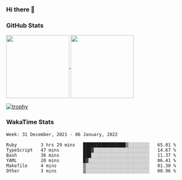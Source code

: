 ### Hi there 👋

### GitHub Stats

<a href="https://github.com/anuraghazra/github-readme-stats">
  <img align="center" height="170px" src="https://github-readme-stats.vercel.app/api/top-langs/?username=tksfjt1024&layout=compact&count_private=true&show_icons=true&show_icons=true&theme=graywhite" />
</a>
<a href="https://github.com/anuraghazra/github-readme-stats">
  <img align="center" height="170px" src="https://github-readme-stats.vercel.app/api?username=tksfjt1024&count_private=true&show_icons=true&show_icons=true&theme=graywhite" />
</a>

[![trophy](https://github-profile-trophy.vercel.app/?username=tksfjt1024)](https://github.com/ryo-ma/github-profile-trophy)

### WakaTime Stats

<!--START_SECTION:waka-->
```text
Week: 31 December, 2021 - 06 January, 2022

Ruby         3 hrs 29 mins   ████████████████▒░░░░░░░░   65.01 % 
TypeScript   47 mins         ███▓░░░░░░░░░░░░░░░░░░░░░   14.67 % 
Bash         36 mins         ███░░░░░░░░░░░░░░░░░░░░░░   11.37 % 
YAML         20 mins         █▓░░░░░░░░░░░░░░░░░░░░░░░   06.41 % 
Makefile     4 mins          ▒░░░░░░░░░░░░░░░░░░░░░░░░   01.30 % 
Other        3 mins          ▒░░░░░░░░░░░░░░░░░░░░░░░░   00.96 % 
```
<!--END_SECTION:waka-->
